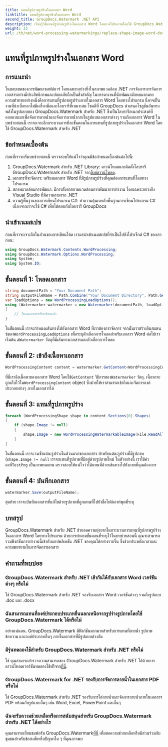 ```yaml
---
title: แทนที่รูปภาพรูปร่างในเอกสาร Word
linktitle: แทนที่รูปภาพรูปร่างในเอกสาร Word
second_title: GroupDocs.Watermark .NET API
description: เรียนรู้วิธีแทนที่รูปภาพรูปร่างในเอกสาร Word โดยทางโปรแกรมโดยใช้ GroupDocs.Watermark สำหรับ .NET ลดความซับซ้อนของงานจัดการเอกสารได้อย่างง่ายดาย
weight: 33
url: /th/net/word-processing-watermarkings/replace-shape-image-word-docs/
---
```


# แทนที่รูปภาพรูปร่างในเอกสาร Word

## การแนะนำ
ในขอบเขตของการพัฒนาซอฟต์แวร์ โดยเฉพาะอย่างยิ่งในสภาพแวดล้อม .NET การจัดการการจัดการเอกสารอย่างมีประสิทธิภาพและปลอดภัยถือเป็นสิ่งสำคัญ ในบรรดางานที่นักพัฒนามักพบมากมาย ความท้าทายอย่างหนึ่งคือการแทนที่รูปภาพรูปร่างภายในเอกสาร Word โดยทางโปรแกรม นี่อาจเป็นงานที่น่าเบื่อหากไม่มีเครื่องมือและไลบรารีที่เหมาะสม
โชคดีที่ GroupDocs นำเสนอโซลูชันอันทรงพลังในรูปแบบของ GroupDocs.Watermark สำหรับ .NET ซึ่งเป็นไลบรารีอเนกประสงค์ที่ออกแบบมาเพื่อจัดการลายน้ำและจัดการลายน้ำภายในรูปแบบเอกสารต่างๆ รวมถึงเอกสาร Word ในบทช่วยสอนนี้ เราจะเจาะลึกกระบวนการทีละขั้นตอนในการแทนที่รูปภาพรูปร่างในเอกสาร Word โดยใช้ GroupDocs.Watermark สำหรับ .NET
## ข้อกำหนดเบื้องต้น
ก่อนที่เราจะเริ่มบทช่วยสอนนี้ ตรวจสอบให้แน่ใจว่าคุณมีข้อกำหนดเบื้องต้นต่อไปนี้:
1.  GroupDocs.Watermark สำหรับ .NET Library: ดาวน์โหลดและติดตั้งไลบรารี GroupDocs.Watermark สำหรับ .NET จาก[ลิ้งค์ดาวน์โหลด](https://releases.groupdocs.com/Watermark/net/).
2. เอกสารที่จะจัดการ: เตรียมเอกสาร Word ที่มีรูปภาพรูปร่างที่คุณต้องการแทนที่โดยทางโปรแกรม
3. สภาพแวดล้อมการพัฒนา: มีการตั้งค่าสภาพแวดล้อมการพัฒนาการทำงาน โดยเฉพาะอย่างยิ่ง Visual Studio ที่มีความสามารถ .NET
4. ความรู้พื้นฐานของการเขียนโปรแกรม C#: ทำความคุ้นเคยกับพื้นฐานการเขียนโปรแกรม C# เนื่องจากเราจะใช้ C# เพื่อโต้ตอบกับไลบรารี GroupDocs
## นำเข้าเนมสเปซ
ก่อนที่เราจะเจาะลึกในส่วนของการเขียนโค้ด เรามานำเข้าเนมสเปซที่จำเป็นไปยังโปรเจ็กต์ C# ของเราก่อน:
```csharp
using GroupDocs.Watermark.Contents.WordProcessing;
using GroupDocs.Watermark.Options.WordProcessing;
using System;
using System.IO;
```
## ขั้นตอนที่ 1: โหลดเอกสาร
```csharp
string documentPath = "Your Document Path";
string outputFileName = Path.Combine("Your Document Directory", Path.GetFileName(documentPath));
var loadOptions = new WordProcessingLoadOptions();
using (Watermarker watermarker = new Watermarker(documentPath, loadOptions))
{
    // โหลดเอกสารเรียบร้อยแล้ว
}
```
 ในขั้นตอนนี้ เราจะกำหนดเส้นทางไปยังเอกสาร Word ที่เราต้องการจัดการ จากนั้นเราสร้างอินสแตนซ์ของ`WordProcessingLoadOptions` เพื่อระบุตัวเลือกการโหลดสำหรับเอกสาร Word ต่อไปเราเริ่มต้น a`Watermarker` วัตถุที่มีเส้นทางเอกสารและตัวเลือกการโหลด
## ขั้นตอนที่ 2: เข้าถึงเนื้อหาเอกสาร
```csharp
WordProcessingContent content = watermarker.GetContent<WordProcessingContent>();
```
 ที่นี่เราดึงเนื้อหาของเอกสาร Word โดยใช้`GetContent` วิธีการของ`Watermarker` วัตถุ. เนื้อหาจะถูกเก็บไว้ใน`WordProcessingContent` object ซึ่งช่วยให้เราสามารถเข้าถึงและจัดการองค์ประกอบต่างๆ ภายในเอกสารได้
## ขั้นตอนที่ 3: แทนที่รูปภาพรูปร่าง
```csharp
foreach (WordProcessingShape shape in content.Sections[0].Shapes)
{
    if (shape.Image != null)
    {
        shape.Image = new WordProcessingWatermarkableImage(File.ReadAllBytes(Constants.TestPng));
    }
}
```
ในขั้นตอนนี้ เราจะวนซ้ำแต่ละรูปร่างในส่วนแรกของเอกสาร สำหรับแต่ละรูปร่างที่มีรูปภาพ (`shape.Image != null` เราจะแทนที่รูปภาพที่มีอยู่ด้วยรูปภาพใหม่ ในตัวอย่างนี้ เราใช้ค่าคงที่`TestPng` เป็นภาพทดแทน ตรวจสอบให้แน่ใจว่าได้แทนที่ด้วยเส้นทางไปยังภาพที่คุณต้องการ
## ขั้นตอนที่ 4: บันทึกเอกสาร
```csharp
watermarker.Save(outputFileName);
```
สุดท้าย เราจะบันทึกเอกสารที่แก้ไขด้วยรูปภาพที่ถูกแทนที่ไปยังชื่อไฟล์เอาท์พุตที่ระบุ

## บทสรุป
GroupDocs.Watermark สำหรับ .NET ช่วยลดความยุ่งยากในกระบวนการแทนที่รูปภาพรูปร่างในเอกสาร Word โดยทางโปรแกรม ด้วยการทำตามขั้นตอนที่ระบุไว้ในบทช่วยสอนนี้ คุณจะสามารถรวมฟังก์ชันการทำงานนี้เข้ากับแอปพลิเคชัน .NET ของคุณได้อย่างราบรื่น ซึ่งช่วยประหยัดเวลาและความพยายามในการจัดการเอกสาร
## คำถามที่พบบ่อย
### GroupDocs.Watermark สำหรับ .NET เข้ากันได้กับเอกสาร Word เวอร์ชันต่างๆ หรือไม่
ใช่ GroupDocs.Watermark สำหรับ .NET รองรับเอกสาร Word เวอร์ชันต่างๆ รวมถึงรูปแบบ .doc และ .docx
### ฉันสามารถแทนที่องค์ประกอบประเภทอื่นนอกเหนือจากรูปร่างรูปภาพโดยใช้ GroupDocs.Watermark ได้หรือไม่
อย่างแน่นอน. GroupDocs.Watermark มีฟังก์ชันมากมายสำหรับการแทนที่ลายน้ำ รูปภาพ ข้อความ และองค์ประกอบอื่นๆ ภายในเอกสารที่มีรูปแบบต่างกัน
### มีรุ่นทดลองใช้สำหรับ GroupDocs.Watermark สำหรับ .NET หรือไม่
 ใช่ คุณสามารถสำรวจความสามารถของ GroupDocs.Watermark สำหรับ .NET ได้ด้วยการดาวน์โหลดเวอร์ชันทดลองใช้ฟรีจาก[ที่นี่](https://releases.groupdocs.com/).
### GroupDocs.Watermark for .NET รองรับการจัดการลายน้ำในเอกสาร PDF หรือไม่
ใช่ GroupDocs.Watermark สำหรับ .NET รองรับการใส่ลายน้ำและจัดการลายน้ำภายในเอกสาร PDF พร้อมกับรูปแบบอื่นๆ เช่น Word, Excel, PowerPoint และอื่นๆ
### ฉันจะรับความช่วยเหลือหรือการสนับสนุนสำหรับ GroupDocs.Watermark สำหรับ .NET ได้อย่างไร
 คุณสามารถเยี่ยมชมฟอรัม GroupDocs.Watermark[ที่นี่](https://forum.groupdocs.com/c/watermark/19) เพื่อขอความช่วยเหลือหรือมีส่วนร่วมกับชุมชนสำหรับข้อสงสัยหรือปัญหาใด ๆ ที่คุณอาจพบ